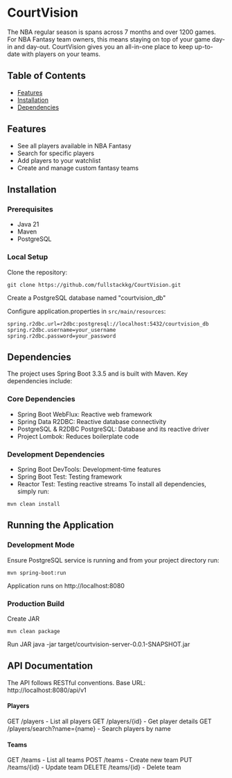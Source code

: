 # CourtVision

The NBA regular season is spans across 7 months and over 1200 games. For NBA Fantasy team owners, this means staying on top of your game day-in and day-out. CourtVision gives you an all-in-one place to keep up-to-date with players on your teams.

## Table of Contents

- [Features](#features)
- [Installation](#installation)
- [Dependencies](#dependencies)

## Features

- See all players available in NBA Fantasy
- Search for specific players
- Add players to your watchlist
- Create and manage custom fantasy teams

## Installation
### Prerequisites
- Java 21
- Maven
- PostgreSQL

### Local Setup
Clone the repository:
```
git clone https://github.com/fullstackkg/CourtVision.git
```

Create a PostgreSQL database named "courtvision_db"

Configure application.properties in `src/main/resources`:
```
spring.r2dbc.url=r2dbc:postgresql://localhost:5432/courtvision_db
spring.r2dbc.username=your_username
spring.r2dbc.password=your_password
```

## Dependencies

The project uses Spring Boot 3.3.5 and is built with Maven. Key dependencies include:

### Core Dependencies
- Spring Boot WebFlux: Reactive web framework
- Spring Data R2DBC: Reactive database connectivity
- PostgreSQL & R2DBC PostgreSQL: Database and its reactive driver
- Project Lombok: Reduces boilerplate code

### Development Dependencies
- Spring Boot DevTools: Development-time features
- Spring Boot Test: Testing framework
- Reactor Test: Testing reactive streams
To install all dependencies, simply run:
```
mvn clean install
```

## Running the Application
### Development Mode
Ensure PostgreSQL service is running and from your project directory run:
```
mvn spring-boot:run
```
Application runs on http://localhost:8080

### Production Build
Create JAR
```
mvn clean package
```
Run JAR
java -jar target/courtvision-server-0.0.1-SNAPSHOT.jar

## API Documentation
The API follows RESTful conventions. Base URL: http://localhost:8080/api/v1

#### Players
GET /players - List all players
GET /players/{id} - Get player details
GET /players/search?name={name} - Search players by name

#### Teams
GET /teams - List all teams
POST /teams - Create new team
PUT /teams/{id} - Update team
DELETE /teams/{id} - Delete team

